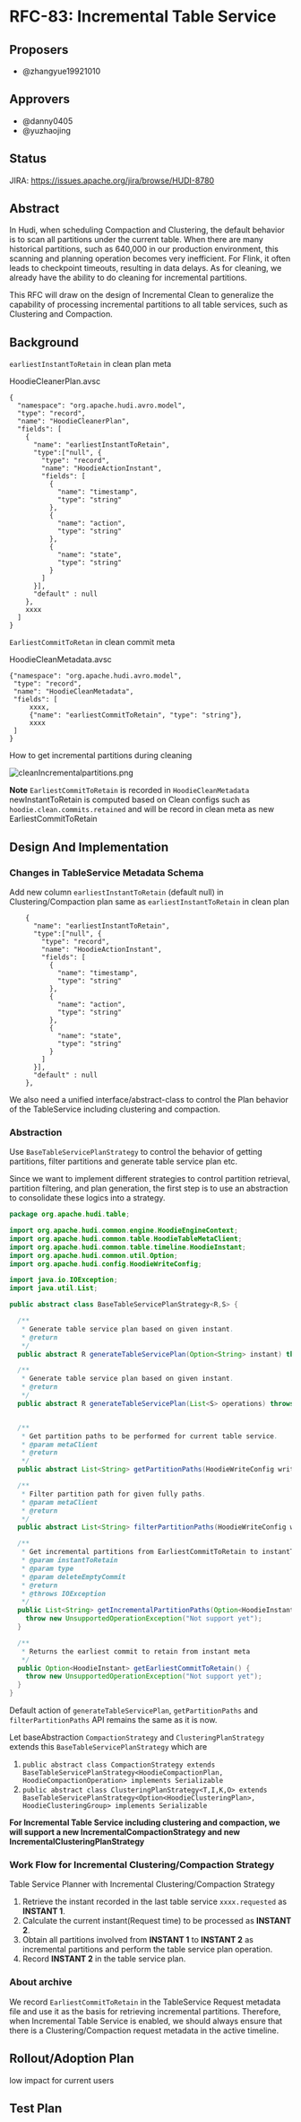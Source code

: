 <!--
  Licensed to the Apache Software Foundation (ASF) under one or more
  contributor license agreements.  See the NOTICE file distributed with
  this work for additional information regarding copyright ownership.
  The ASF licenses this file to You under the Apache License, Version 2.0
  (the "License"); you may not use this file except in compliance with
  the License.  You may obtain a copy of the License at

       http://www.apache.org/licenses/LICENSE-2.0

  Unless required by applicable law or agreed to in writing, software
  distributed under the License is distributed on an "AS IS" BASIS,
  WITHOUT WARRANTIES OR CONDITIONS OF ANY KIND, either express or implied.
  See the License for the specific language governing permissions and
  limitations under the License.
-->
# RFC-83: Incremental Table Service

## Proposers

- @zhangyue19921010

## Approvers
- @danny0405
- @yuzhaojing

## Status

JIRA: https://issues.apache.org/jira/browse/HUDI-8780

## Abstract

In Hudi, when scheduling Compaction and Clustering, the default behavior is to scan all partitions under the current table. 
When there are many historical partitions, such as 640,000 in our production environment, this scanning and planning operation becomes very inefficient. 
For Flink, it often leads to checkpoint timeouts, resulting in data delays.
As for cleaning, we already have the ability to do cleaning for incremental partitions.

This RFC will draw on the design of Incremental Clean to generalize the capability of processing incremental partitions to all table services, such as Clustering and Compaction.

## Background

`earliestInstantToRetain` in clean plan meta

HoodieCleanerPlan.avsc

```text
{
  "namespace": "org.apache.hudi.avro.model",
  "type": "record",
  "name": "HoodieCleanerPlan",
  "fields": [
    {
      "name": "earliestInstantToRetain",
      "type":["null", {
        "type": "record",
        "name": "HoodieActionInstant",
        "fields": [
          {
            "name": "timestamp",
            "type": "string"
          },
          {
            "name": "action",
            "type": "string"
          },
          {
            "name": "state",
            "type": "string"
          }
        ]
      }],
      "default" : null
    },
    xxxx
  ]
}
```

`EarliestCommitToRetan` in clean commit meta

HoodieCleanMetadata.avsc

```text
{"namespace": "org.apache.hudi.avro.model",
 "type": "record",
 "name": "HoodieCleanMetadata",
 "fields": [
     xxxx,
     {"name": "earliestCommitToRetain", "type": "string"},
     xxxx
 ]
}
```
How to get incremental partitions during cleaning

![cleanIncrementalpartitions.png](cleanIncrementalpartitions.png)

**Note**
`EarliestCommitToRetain` is recorded in `HoodieCleanMetadata`
newInstantToRetain is computed based on Clean configs such as `hoodie.clean.commits.retained` and will be record in clean meta as new EarliestCommitToRetain

## Design And Implementation

### Changes in TableService Metadata Schema

Add new column `earliestInstantToRetain` (default null) in Clustering/Compaction plan same as `earliestInstantToRetain` in clean plan

```text
    {
      "name": "earliestInstantToRetain",
      "type":["null", {
        "type": "record",
        "name": "HoodieActionInstant",
        "fields": [
          {
            "name": "timestamp",
            "type": "string"
          },
          {
            "name": "action",
            "type": "string"
          },
          {
            "name": "state",
            "type": "string"
          }
        ]
      }],
      "default" : null
    },
```

We also need a unified interface/abstract-class to control the Plan behavior of the TableService including clustering and compaction.

### Abstraction

Use `BaseTableServicePlanStrategy` to control the behavior of getting partitions, filter partitions and generate table service plan etc.

Since we want to implement different strategies to control partition retrieval, partition filtering, and plan generation,
the first step is to use an abstraction to consolidate these logics into a strategy.

```java
package org.apache.hudi.table;

import org.apache.hudi.common.engine.HoodieEngineContext;
import org.apache.hudi.common.table.HoodieTableMetaClient;
import org.apache.hudi.common.table.timeline.HoodieInstant;
import org.apache.hudi.common.util.Option;
import org.apache.hudi.config.HoodieWriteConfig;

import java.io.IOException;
import java.util.List;

public abstract class BaseTableServicePlanStrategy<R,S> {

  /**
   * Generate table service plan based on given instant.
   * @return
   */
  public abstract R generateTableServicePlan(Option<String> instant) throws IOException;

  /**
   * Generate table service plan based on given instant.
   * @return
   */
  public abstract R generateTableServicePlan(List<S> operations) throws IOException;


  /**
   * Get partition paths to be performed for current table service.
   * @param metaClient
   * @return
   */
  public abstract List<String> getPartitionPaths(HoodieWriteConfig writeConfig, HoodieTableMetaClient metaClient, HoodieEngineContext engineContext);

  /**
   * Filter partition path for given fully paths.
   * @param metaClient
   * @return
   */
  public abstract List<String> filterPartitionPaths(HoodieWriteConfig writeConfig, List<String> partitionPaths);

  /**
   * Get incremental partitions from EarliestCommitToRetain to instantToRetain
   * @param instantToRetain
   * @param type
   * @param deleteEmptyCommit
   * @return
   * @throws IOException
   */
  public List<String> getIncrementalPartitionPaths(Option<HoodieInstant> instantToRetain) {
    throw new UnsupportedOperationException("Not support yet");
  }

  /**
   * Returns the earliest commit to retain from instant meta
   */
  public Option<HoodieInstant> getEarliestCommitToRetain() {
    throw new UnsupportedOperationException("Not support yet");
  }
}

```

Default action of `generateTableServicePlan`, `getPartitionPaths` and `filterPartitionPaths` API remains the same as it is now.

Let baseAbstraction `CompactionStrategy` and `ClusteringPlanStrategy` extends this `BaseTableServicePlanStrategy` which are
1. `public abstract class CompactionStrategy extends BaseTableServicePlanStrategy<HoodieCompactionPlan, HoodieCompactionOperation> implements Serializable`
2. `public abstract class ClusteringPlanStrategy<T,I,K,O> extends BaseTableServicePlanStrategy<Option<HoodieClusteringPlan>, HoodieClusteringGroup> implements Serializable`

**For Incremental Table Service including clustering and compaction, we will support a new IncrementalCompactionStrategy and 
new IncrementalClusteringPlanStrategy**


### Work Flow for Incremental Clustering/Compaction Strategy

Table Service Planner with Incremental Clustering/Compaction Strategy
1. Retrieve the instant recorded in the last table service `xxxx.requested` as **INSTANT 1**.
2. Calculate the current instant(Request time) to be processed as **INSTANT 2**.
3. Obtain all partitions involved from **INSTANT 1** to **INSTANT 2** as incremental partitions and perform the table service plan operation.
4. Record **INSTANT 2** in the table service plan.


### About archive

We record `EarliestCommitToRetain` in the TableService Request metadata file and use it as the basis for retrieving incremental partitions. 
Therefore, when Incremental Table Service is enabled, we should always ensure that there is a Clustering/Compaction request metadata in the active timeline.

## Rollout/Adoption Plan

low impact for current users

## Test Plan